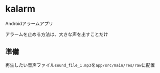 # kalarm

Androidアラームアプリ

アラームを止める方法は、大きな声を出すことだけ

## 準備
再生したい音声ファイル`sound_file_1.mp3`を`app/src/main/res/raw`に配置


